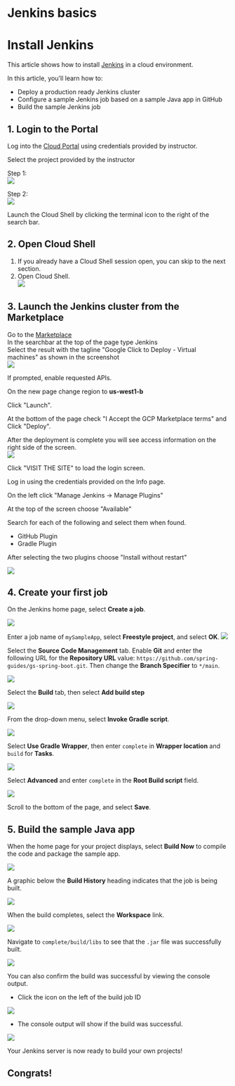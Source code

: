 # Jenkins basics

# Install Jenkins 

This article shows how to install [Jenkins](https://jenkins.io) in a cloud environment.

In this article, you'll learn how to:


* Deploy a production ready Jenkins cluster
* Configure a sample Jenkins job based on a sample Java app in GitHub
* Build the sample Jenkins job

## 1. Login to the Portal
Log into the [Cloud Portal](https://console.cloud.google.com) using credentials provided by instructor.   

Select the project provided by the instructor   

Step 1:   
![](index/gcp-console-select-project.png)

Step 2:   
![](index/gcp-select-project-step2.png)



Launch the Cloud Shell by clicking the terminal icon to the right of the search bar.   


## 2. Open Cloud Shell   
1. If you already have a Cloud Shell session open, you can skip to the next section.   
2. Open Cloud Shell.   
![](index/select-shell.png)   


## 3. Launch the Jenkins cluster from the Marketplace   
Go to the [Marketplace](https://console.cloud.google.com/marketplace)   
In the searchbar at the top of the page type Jenkins   
Select the result with the tagline "Google Click to Deploy - Virtual machines" as shown in the screenshot   
![](index/marketplace_jenkins.png)   

If prompted, enable requested APIs.

On the new page change region to **us-west1-b**   

Click "Launch".   

At the bottom of the page check "I Accept the GCP Marketplace terms" and Click "Deploy".   

After the deployment is complete you will see access information on the right side of the screen.    
![](index/jenkins_info.png)   

Click "VISIT THE SITE" to load the login screen.   

Log in using the credentials provided on the Info page.   

On the left click "Manage Jenkins -> Manage Plugins"   

At the top of the screen choose "Available"   

Search for each of the following and select them when found.   

* GitHub Plugin
* Gradle Plugin

After selecting the two plugins choose "Install without restart"

![](index/install-github-plugin.png)


## 4. Create your first job

On the Jenkins home page, select **Create a job**.

![](index/CD434BF6-2C19-4F4A-AEFE-C7592362AE14%202.png)

Enter a job name of `mySampleApp`, select **Freestyle project**, and select **OK**.
 ![](index/new-job%202.png)

Select the **Source Code Management** tab. Enable **Git** and enter the following URL for the **Repository URL** value: `https://github.com/spring-guides/gs-spring-boot.git`. Then change the **Branch Specifier** to `*/main`.

![](index/source-code-management%202.png)

Select the **Build** tab, then select **Add build step**

![](index/add-build-step%202.png)

From the drop-down menu, select **Invoke Gradle script**.

![](index/invoke-gradle-script-option%202.png)

Select **Use Gradle Wrapper**, then enter `complete` in **Wrapper location** and `build` for **Tasks**.

![](index/gradle-script-options%202.png)

Select **Advanced** and enter `complete` in the **Root Build script** field.

![](index/root-build-script%202.png)

Scroll to the bottom of the page, and select **Save**.

## 5. Build the sample Java app

When the home page for your project displays, select **Build Now** to compile the code and package the sample app.

![](index/project-home-page%202.png)

A graphic below the **Build History** heading indicates that the job is being built.

  ![](index/job-currently-building%202.png)

When the build completes, select the **Workspace** link.

![](index/job-workspace%202.png)

Navigate to `complete/build/libs` to see that the `.jar` file was successfully built.

 ![](index/successful-build%202.png)

You can also confirm the build was successful by viewing the console output. 

* Click the icon on the left of the build job ID
	
![](index/jenkins-console%202.jpg)

* The console output will show if the build was successful. 
	
![](index/console-success%202.jpg)


Your Jenkins server is now ready to build your own projects!

## Congrats!
